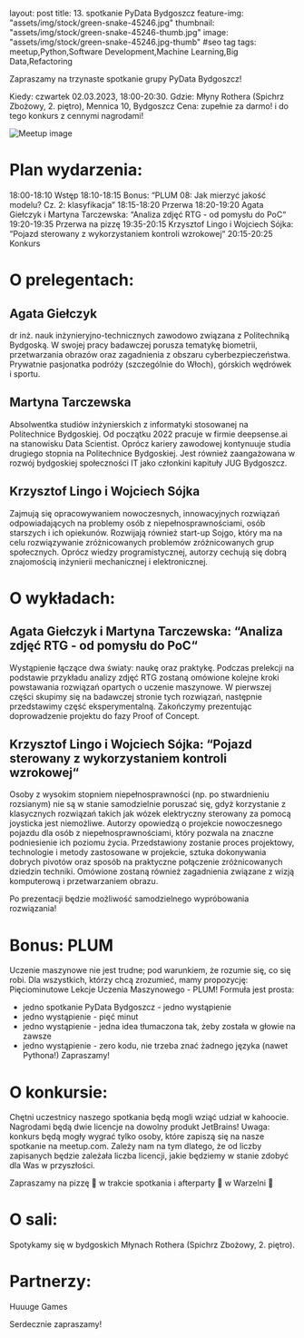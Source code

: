 layout: post
title: 13. spotkanie PyData Bydgoszcz
feature-img: "assets/img/stock/green-snake-45246.jpg"
thumbnail: "assets/img/stock/green-snake-45246-thumb.jpg"
image: "assets/img/stock/green-snake-45246.jpg-thumb" #seo tag
tags: meetup,Python,Software Development,Machine Learning,Big Data,Refactoring

Zapraszamy na trzynaste spotkanie grupy PyData Bydgoszcz!

Kiedy: czwartek 02.03.2023, 18:00-20:30.
Gdzie: Młyny Rothera (Spichrz Zbożowy, 2. piętro), Mennica 10, Bydgoszcz
Cena: zupełnie za darmo! i do tego konkurs z cennymi nagrodami!

![Meetup image](/assets/img/meetups/2023.03-fb.jpg)

# Plan wydarzenia:

18:00-18:10 Wstęp
18:10-18:15 Bonus: “PLUM 08: Jak mierzyć jakość modelu? Cz. 2: klasyfikacja”
18:15-18:20 Przerwa
18:20-19:20 Agata Giełczyk i Martyna Tarczewska: “Analiza zdjęć RTG - od pomysłu do PoC“
19:20-19:35 Przerwa na pizzę
19:35-20:15 Krzysztof Lingo i Wojciech Sójka: “Pojazd sterowany z wykorzystaniem kontroli wzrokowej“
20:15-20:25 Konkurs

# O prelegentach:

## Agata Giełczyk

dr inż. nauk inżynieryjno-technicznych zawodowo związana z Politechniką Bydgoską. W swojej pracy badawczej porusza tematykę biometrii, przetwarzania obrazów oraz zagadnienia z obszaru cyberbezpieczeństwa. Prywatnie pasjonatka podróży (szczególnie do Włoch), górskich wędrówek i sportu.

## Martyna Tarczewska

Absolwentka studiów inżynierskich z informatyki stosowanej na Politechnice Bydgoskiej. Od początku 2022 pracuje w firmie deepsense.ai na stanowisku Data Scientist. Oprócz kariery zawodowej kontynuuje studia drugiego stopnia na Politechnice Bydgoskiej. Jest również zaangażowana w rozwój bydgoskiej społeczności IT jako członkini kapituły JUG Bydgoszcz.

## Krzysztof Lingo i Wojciech Sójka

Zajmują się opracowywaniem nowoczesnych, innowacyjnych rozwiązań odpowiadających na problemy osób z niepełnosprawnościami, osób starszych i ich opiekunów. Rozwijają również start-up Sojgo, który ma na celu rozwiązywanie zróżnicowanych problemów zróżnicowanych grup społecznych. Oprócz wiedzy programistycznej, autorzy cechują się dobrą znajomością inżynierii mechanicznej i elektronicznej.

# O wykładach:

## Agata Giełczyk i Martyna Tarczewska: “Analiza zdjęć RTG - od pomysłu do PoC“

Wystąpienie łączące dwa światy: naukę oraz praktykę. Podczas prelekcji na podstawie przykładu analizy zdjęć RTG zostaną omówione kolejne kroki powstawania rozwiązań opartych o uczenie maszynowe. W pierwszej części skupimy się na badawczej stronie tych rozwiązań, następnie przedstawimy część eksperymentalną. Zakończymy prezentując doprowadzenie projektu do fazy Proof of Concept.

## Krzysztof Lingo i Wojciech Sójka: “Pojazd sterowany z wykorzystaniem kontroli wzrokowej“

Osoby z wysokim stopniem niepełnosprawności (np. po stwardnieniu rozsianym) nie są w stanie samodzielnie poruszać się, gdyż korzystanie z klasycznych rozwiązań takich jak wózek elektryczny sterowany za pomocą joysticka jest niemożliwe.
Autorzy opowiedzą o projekcie nowoczesnego pojazdu dla osób z niepełnosprawnościami, który pozwala na znaczne podniesienie ich poziomu życia. Przedstawiony zostanie proces projektowy, technologie i metody zastosowane w projekcie, sztuka dokonywania dobrych pivotów oraz sposób na praktyczne połączenie zróżnicowanych dziedzin techniki. Omówione zostaną również zagadnienia związane z wizją komputerową i przetwarzaniem obrazu.

Po prezentacji będzie możliwość samodzielnego wypróbowania rozwiązania!

# Bonus: PLUM
Uczenie maszynowe nie jest trudne; pod warunkiem, że rozumie się, co się robi. Dla wszystkich, którzy chcą zrozumieć, mamy propozycję: Pięciominutowe Lekcje Uczenia Maszynowego - PLUM! Formuła jest prosta:
- jedno spotkanie PyData Bydgoszcz - jedno wystąpienie
- jedno wystąpienie - pięć minut
- jedno wystąpienie - jedna idea tłumaczona tak, żeby została w głowie na zawsze
- jedno wystąpienie - zero kodu, nie trzeba znać żadnego języka (nawet Pythona!)
Zapraszamy!

# O konkursie:

Chętni uczestnicy naszego spotkania będą mogli wziąć udział w kahoocie. Nagrodami będą dwie licencje na dowolny produkt JetBrains!
Uwaga: konkurs będą mogły wygrać tylko osoby, które zapiszą się na nasze spotkanie na meetup.com. Zależy nam na tym dlatego, że od liczby zapisanych będzie zależała liczba licencji, jakie będziemy w stanie zdobyć dla Was w przyszłości.

Zapraszamy na pizzę 🍕 w trakcie spotkania i afterparty 🥳 w Warzelni 🍺

# O sali:

Spotykamy się w bydgoskich Młynach Rothera (Spichrz Zbożowy, 2. piętro).

# Partnerzy:
Huuuge Games

Serdecznie zapraszamy!
